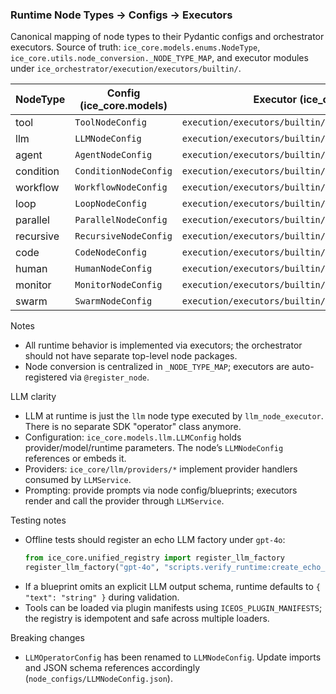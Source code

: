 ### Runtime Node Types → Configs → Executors

Canonical mapping of node types to their Pydantic configs and orchestrator executors. Source of truth: `ice_core.models.enums.NodeType`, `ice_core.utils.node_conversion._NODE_TYPE_MAP`, and executor modules under `ice_orchestrator/execution/executors/builtin/`.

| NodeType | Config (ice_core.models) | Executor (ice_orchestrator) |
|---|---|---|
| tool | `ToolNodeConfig` | `execution/executors/builtin/tool_node_executor.py` |
| llm | `LLMNodeConfig` | `execution/executors/builtin/llm_node_executor.py` |
| agent | `AgentNodeConfig` | `execution/executors/builtin/agent_node_executor.py` |
| condition | `ConditionNodeConfig` | `execution/executors/builtin/condition_node_executor.py` |
| workflow | `WorkflowNodeConfig` | `execution/executors/builtin/workflow_node_executor.py` |
| loop | `LoopNodeConfig` | `execution/executors/builtin/loop_node_executor.py` |
| parallel | `ParallelNodeConfig` | `execution/executors/builtin/parallel_node_executor.py` |
| recursive | `RecursiveNodeConfig` | `execution/executors/builtin/recursive_node_executor.py` |
| code | `CodeNodeConfig` | `execution/executors/builtin/code_node_executor.py` |
| human | `HumanNodeConfig` | `execution/executors/builtin/human_node_executor.py` |
| monitor | `MonitorNodeConfig` | `execution/executors/builtin/monitor_node_executor.py` |
| swarm | `SwarmNodeConfig` | `execution/executors/builtin/swarm_node_executor.py` |

Notes
- All runtime behavior is implemented via executors; the orchestrator should not have separate top-level node packages.
- Node conversion is centralized in `_NODE_TYPE_MAP`; executors are auto-registered via `@register_node`.

LLM clarity
- LLM at runtime is just the `llm` node type executed by `llm_node_executor`. There is no separate SDK "operator" class anymore.
- Configuration: `ice_core.models.llm.LLMConfig` holds provider/model/runtime parameters. The node’s `LLMNodeConfig` references or embeds it.
- Providers: `ice_core/llm/providers/*` implement provider handlers consumed by `LLMService`.
- Prompting: provide prompts via node config/blueprints; executors render and call the provider through `LLMService`.

Testing notes
- Offline tests should register an echo LLM factory under `gpt-4o`:
  ```python
  from ice_core.unified_registry import register_llm_factory
  register_llm_factory("gpt-4o", "scripts.verify_runtime:create_echo_llm")
  ```
- If a blueprint omits an explicit LLM output schema, runtime defaults to `{ "text": "string" }` during validation.
- Tools can be loaded via plugin manifests using `ICEOS_PLUGIN_MANIFESTS`; the registry is idempotent and safe across multiple loaders.

Breaking changes
- `LLMOperatorConfig` has been renamed to `LLMNodeConfig`. Update imports and JSON schema references accordingly (`node_configs/LLMNodeConfig.json`).
